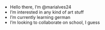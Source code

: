 - Hello there, I’m @marialves24
- I’m interested in any kind of art stuff
- I’m currently learning german
- I’m looking to collaborate on school, I guess

<!---
marialves24/marialves24 is a ✨ special ✨ repository because its `README.md` (this file) appears on your GitHub profile.
You can click the Preview link to take a look at your changes.
--->
